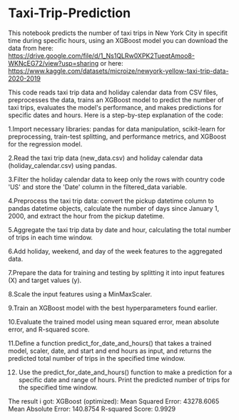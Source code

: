 # Taxi-Trip-Prediction
This notebook predicts the number of taxi trips in New York City in specifit time during specific hours, using an XGBoost model
you can download the data from here: https://drive.google.com/file/d/1_Ns1QLRw0XPK2TueqtAmoo8-WKNcEG72/view?usp=sharing
or here: https://www.kaggle.com/datasets/microize/newyork-yellow-taxi-trip-data-2020-2019

This code reads taxi trip data and holiday calendar data from CSV files, preprocesses the data, trains an XGBoost model to predict the number of taxi trips, evaluates the model's performance, and makes predictions for specific dates and hours. Here is a step-by-step explanation of the code:

1.Import necessary libraries: pandas for data manipulation, scikit-learn for preprocessing, train-test splitting, and performance metrics, and XGBoost for the regression model.

2.Read the taxi trip data (new_data.csv) and holiday calendar data (holiday_calendar.csv) using pandas.

3.Filter the holiday calendar data to keep only the rows with country code 'US' and store the 'Date' column in the filtered_data variable.

4.Preprocess the taxi trip data: convert the pickup datetime column to pandas datetime objects, calculate the number of days since January 1, 2000, and extract the hour from the pickup datetime.

5.Aggregate the taxi trip data by date and hour, calculating the total number of trips in each time window.

6.Add holiday, weekend, and day of the week features to the aggregated data.

7.Prepare the data for training and testing by splitting it into input features (X) and target values (y).

8.Scale the input features using a MinMaxScaler.

9.Train an XGBoost model with the best hyperparameters found earlier.

10.Evaluate the trained model using mean squared error, mean absolute error, and R-squared score.

11.Define a function predict_for_date_and_hours() that takes a trained model, scaler, date, and start and end hours as input, and returns the predicted total number of trips in the specified time window.

12. Use the predict_for_date_and_hours() function to make a prediction for a specific date and range of hours. Print the predicted number of trips for the specified time window.


The result i got:
XGBoost (optimized):
  Mean Squared Error: 43278.6065
  Mean Absolute Error: 140.8754
  R-squared Score: 0.9929


